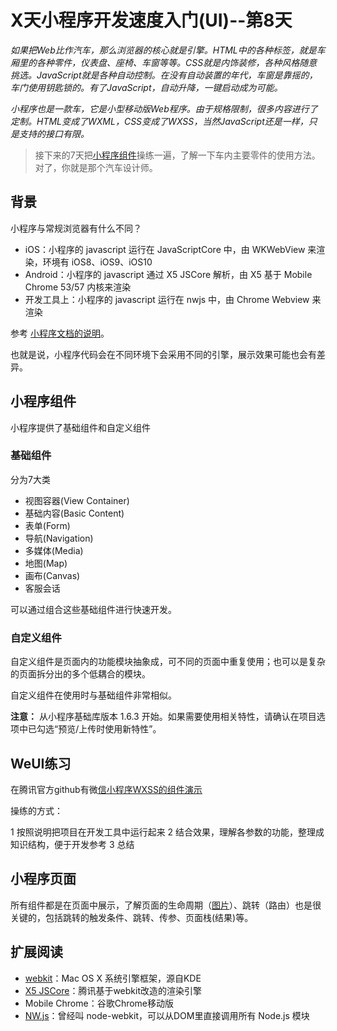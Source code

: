 # X天小程序开发速度入门(UI)--第8天

*如果把Web比作汽车，那么浏览器的核心就是引擎。HTML中的各种标签，就是车厢里的各种零件，仪表盘、座椅、车窗等等。CSS就是内饰装修，各种风格随意挑选。JavaScript就是各种自动控制。在没有自动装置的年代，车窗是靠摇的，车门使用钥匙锁的。有了JavaScript，自动升降，一键启动成为可能。*

*小程序也是一款车，它是小型移动版Web程序。由于规格限制，很多内容进行了定制。HTML变成了WXML，CSS变成了WXSS，当然JavaScript还是一样，只是支持的接口有限。*

> 接下来的7天把[小程序组件](https://mp.weixin.qq.com/debug/wxadoc/dev/component/)操练一遍，了解一下车内主要零件的使用方法。
> 对了，你就是那个汽车设计师。

## 背景
小程序与常规浏览器有什么不同？

* iOS：小程序的 javascript 运行在 JavaScriptCore 中，由 WKWebView 来渲染，环境有 iOS8、iOS9、iOS10
* Android：小程序的 javascript 通过 X5 JSCore 解析，由 X5 基于 Mobile Chrome 53/57 内核来渲染
* 开发工具上：小程序的 javascript 运行在 nwjs 中，由 Chrome Webview 来渲染

参考 [小程序文档的说明](https://mp.weixin.qq.com/debug/wxadoc/dev/devtools/details.html#运行环境差异)。

也就是说，小程序代码会在不同环境下会采用不同的引擎，展示效果可能也会有差异。

## 小程序组件
小程序提供了基础组件和自定义组件

### 基础组件
分为7大类

* 视图容器(View Container)
* 基础内容(Basic Content)
* 表单(Form)
* 导航(Navigation)
* 多媒体(Media)
* 地图(Map)
* 画布(Canvas)
* 客服会话

可以通过组合这些基础组件进行快速开发。

### 自定义组件
自定义组件是页面内的功能模块抽象成，可不同的页面中重复使用；也可以是复杂的页面拆分出的多个低耦合的模块。

自定义组件在使用时与基础组件非常相似。

**注意：** 从小程序基础库版本 1.6.3 开始。如果需要使用相关特性，请确认在项目选项中已勾选“预览/上传时使用新特性”。

## WeUI练习
在腾讯官方github有微[信小程序WXSS的组件演示](https://github.com/Tencent/weui-wxss)

操练的方式：

1 按照说明把项目在开发工具中运行起来
2 结合效果，理解各参数的功能，整理成知识结构，便于开发参考
3 总结

## 小程序页面
所有组件都是在页面中展示，了解页面的生命周期（[图片](https://mp.weixin.qq.com/debug/wxadoc/dev/image/mina-lifecycle.png?t=20171116)）、跳转（路由）也是很关键的，包括跳转的触发条件、跳转、传参、页面栈(结果)等。

## 扩展阅读
* [webkit](https://baike.baidu.com/item/webkit/1467841?fr=aladdin)：Mac OS X 系统引擎框架，源自KDE
* [X5 JSCore](https://baike.baidu.com/item/X5%E5%86%85%E6%A0%B8/14083554?fr=aladdin)：腾讯基于webkit改造的渲染引擎
* Mobile Chrome：谷歌Chrome移动版
* [NW.js](https://nwjs.io/)：曾经叫 node-webkit，可以从DOM里直接调用所有 Node.js 模块

